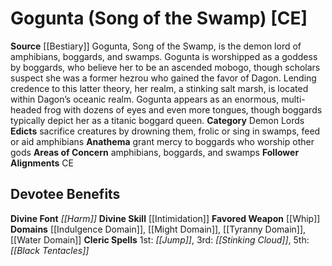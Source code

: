 ﻿---
ability: null
ability_boost: null
alignment: CE
deity:
- '[[DATABASE/deity/Gogunta|Gogunta]]'
deity_category: Demon Lords
divine_font: Harm
domain:
- '[[DATABASE/domain/Indulgence Domain|Indulgence]]'
- '[[DATABASE/domain/Might Domain|Might]]'
- '[[DATABASE/domain/Tyranny Domain|Tyranny]]'
- '[[DATABASE/domain/Water Domain|Water]]'
favored_weapon: '[[DATABASE/weapon/Whip|Whip]]'
follower_alignment:
- CE
id: '25'
name: Gogunta
rarity: Common
skill:
- '[[DATABASE/skill/Intimidation|Intimidation]]'
source: '[[DATABASE/source/Bestiary|Bestiary]]'
trait: null
type: Deity

---
# Gogunta (Song of the Swamp) [CE]

**Source** [[Bestiary]]
Gogunta, Song of the Swamp, is the demon lord of amphibians, boggards, and swamps. Gogunta is worshipped as a goddess by boggards, who believe her to be an ascended mobogo, though scholars suspect she was a former hezrou who gained the favor of Dagon. Lending credence to this latter theory, her realm, a stinking salt marsh, is located within Dagon’s oceanic realm. Gogunta appears as an enormous, multi-headed frog with dozens of eyes and even more tongues, though boggards typically depict her as a titanic boggard queen.
**Category** Demon Lords
**Edicts** sacrifice creatures by drowning them, frolic or sing in swamps, feed or aid amphibians
**Anathema** grant mercy to boggards who worship other gods
**Areas of Concern** amphibians, boggards, and swamps
**Follower Alignments** CE

## Devotee Benefits

**Divine Font** _[[Harm]]_
**Divine Skill** [[Intimidation]]
**Favored Weapon** [[Whip]]
**Domains** [[Indulgence Domain]], [[Might Domain]], [[Tyranny Domain]], [[Water Domain]]
**Cleric Spells** 1st: _[[Jump]]_, 3rd: _[[Stinking Cloud]]_, 5th: _[[Black Tentacles]]_